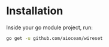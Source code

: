 # Installation

Inside your go module project, run:

```bash
go get -u github.com/aiocean/wireset
```
